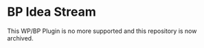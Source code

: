 BP Idea Stream
==============

This WP/BP Plugin is no more supported and this repository is now archived.
